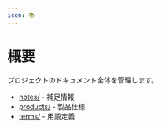 ```yaml
---
icon: 📚
---
```


# 概要

プロジェクトのドキュメント全体を管理します。

- [notes/](notes/) - 補足情報
- [products/](products/) - 製品仕様
- [terms/](terms/) - 用語定義
